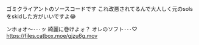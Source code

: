 ゴミクライアントのソースコードです
これ改悪されてるんで大人しく元のsolsをskidした方がいいですよ😂

ンホォオ～･･･ッ
綺麗に巻けよォ？
オレのソフト･･･♡
https://files.catbox.moe/gjzu6g.mov
